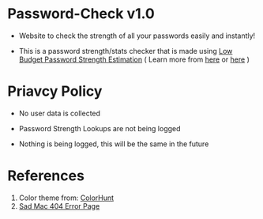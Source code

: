 # Password-Check v1.0

- Website to check the strength of all your passwords easily and instantly!

- This is a password strength/stats checker that is made using [Low Budget Password Strength Estimation](https://github.com/dropbox/zxcvbn) ( Learn more from [here](https://www.semanticscholar.org/paper/zxcvbn%3A-Low-Budget-Password-Strength-Estimation-Wheeler/f7403f27b0517be683836f9c1cb8b0f5a5d82b1a) or [here](https://www.usenix.org/conference/usenixsecurity16/technical-sessions/presentation/wheeler#:~:text=zxcvbn%20is%20an%20alternative%20password,suitable%20for%20mitigating%20online%20attacks.) )

# Priavcy Policy

- No user data is collected

- Password Strength Lookups are not being logged 

- Nothing is being logged, this will be the same in the future

# References

1. Color theme from: [ColorHunt](https://colorhunt.co/palettes/dark)
2. [Sad Mac 404 Error Page](https://codepen.io/jkantner/pen/aPLWJm)
